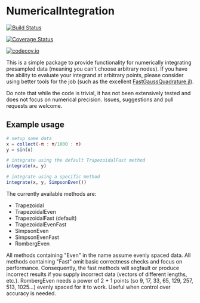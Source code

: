 # NumericalIntegration

[![Build Status](https://travis-ci.org/dextorious/NumericalIntegration.jl.svg?branch=master)](https://travis-ci.org/deXtoRious/NumericalIntegration.jl)

[![Coverage Status](https://coveralls.io/repos/dextorious/NumericalIntegration.jl/badge.svg?branch=master&service=github)](https://coveralls.io/github/dextorious/NumericalIntegration.jl?branch=master)

[![codecov.io](http://codecov.io/github/dextorious/NumericalIntegration.jl/coverage.svg?branch=master)](http://codecov.io/github/dextorious/NumericalIntegration.jl?branch=master)

This is a simple package to provide functionality for numerically integrating presampled data (meaning you can't choose arbitrary nodes). If you have the ability to evaluate your integrand at arbitrary points, please consider using better tools for the job (such as the excellent [FastGaussQuadrature.jl](https://github.com/ajt60gaibb/FastGaussQuadrature.jl)).

Do note that while the code is trivial, it has not been extensively tested and does not focus on numerical precision. Issues, suggestions and pull requests are welcome.


## Example usage

```julia
# setup some data
x = collect(-π : π/1000 : π)
y = sin(x)

# integrate using the default TrapezoidalFast method
integrate(x, y)

# integrate using a specific method
integrate(x, y, SimpsonEven())
```

The currently available methods are:
- Trapezoidal
- TrapezoidalEven
- TrapezoidalFast (default)
- TrapezoidalEvenFast
- SimpsonEven
- SimpsonEvenFast
- RombergEven

All methods containing "Even" in the name assume evenly spaced data. All methods containing "Fast" omit basic correctness checks and focus on performance. Consequently, the fast methods will segfault or produce incorrect results if you supply incorrect data (vectors of different lengths, etc.). RombergEven needs a power of 2 + 1 points (so 9, 17, 33, 65, 129, 257, 513, 1025...) evenly spaced for it to work. Useful when control over accuracy is needed. 
